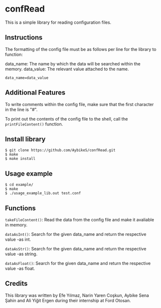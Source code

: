 # confRead
This is a simple library for reading configuration files.

## Instructions
The formatting of the config file must be as follows per line for the library to function:

data_name: The name by which the data will be searched within the memory.
data_value: The relevant value attached to the name.
```
data_name=data_value
```

## Additional Features
To write comments within the config file, make sure that the first character in the line is "#".

To print out the contents of the config file to the shell, call the ```printFileContent()``` function.

## Install library
```
$ git clone https://github.com/AybikeS/confRead.git
$ make
$ make install
```

## Usage example
```
$ cd example/
$ make
$ ./usage_example_lib.out test.conf
```
## Functions
```takeFileContent()```: Read the data from the config file and make it avaliable in memory.

```dataAsInt()```: Search for the given data_name and return the respective value -as int.

```dataAsStr()```: Search for the given data_name and return the respective value -as string.

```dataAsFloat()```: Search for the given data_name and return the respective value -as float.


## Credits
This library was written by Efe Yılmaz, Narin Yaren Coşkun, Aybike Sena Şahin and Ali Yiğit Ergen during their internship at Ford Otosan.
